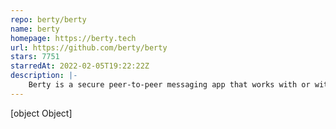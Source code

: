 ```yaml
---
repo: berty/berty
name: berty
homepage: https://berty.tech
url: https://github.com/berty/berty
stars: 7751
starredAt: 2022-02-05T19:22:22Z
description: |-
    Berty is a secure peer-to-peer messaging app that works with or without internet access, cellular data or trust in the network
---
```


[object Object]
